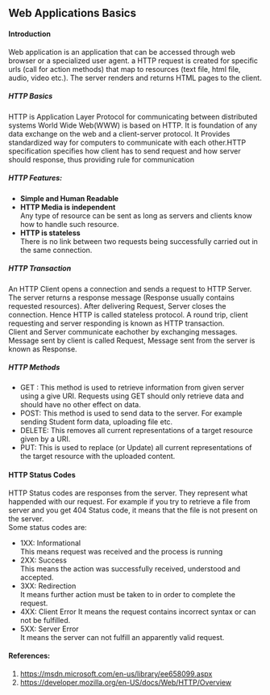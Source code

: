 ## Web Applications Basics
#### Introduction ####  
Web application is an application that can be accessed through web browser or a specialized user agent. a HTTP request is created for specific urls (call for action methods) that map to resources (text file, html file, audio, video etc.). The server renders and returns HTML pages to the client.  
##### HTTP Basics ####  
HTTP is Application Layer Protocol for communicating between distributed systems World Wide Web(WWW) is based on HTTP. It is foundation of any data exchange on the web and a client-server protocol. It Provides standardized way for computers to communicate with each other.HTTP specification specifies how client has to send request and how server should response, thus providing rule for communication
##### HTTP Features: #####  
* **Simple and Human Readable**
* **HTTP Media is independent**  
 Any type of resource can be sent as long as servers and clients know how to handle such resource.
 * **HTTP is stateless**  
 There is no link between two requests being successfully carried out in the same connection.

##### HTTP Transaction #####  
An HTTP Client opens a connection and sends a request to HTTP Server.
The server returns a response message (Response usually contains requested resources). After delivering Request, Server closes the connection. Hence HTTP is called stateless protocol. A round trip, client requesting and server responding is known as HTTP transaction.  
Client and Server communicate eachother by exchanging messages. Message sent by client is called Request, Message sent from the server is known as Response.
##### HTTP Methods #####
* GET : This method is used to retrieve information from given server using a give URI. Requests using GET should only retrieve data and should have no other effect on data.
* POST: This method is used to send data to the server. For example sending Student form data, uploading file etc.
* DELETE: This removes all current representations of a target resource given by a URI.
* PUT: This is used to replace (or Update) all current representations of the target resource with the uploaded content.
#### HTTP Status Codes ####
HTTP Status codes are responses from the server. They represent what happended with our request. For example if you try to retrieve a file from server and you get 404 Status code, it means that the file is not present on the server.  
Some status codes are:
* 1XX: Informational  
This means request was received and the process is running
* 2XX: Success  
This means the action was successfully received, understood and accepted.  
* 3XX: Redirection  
It means further action must be taken to in order to complete the request.
* 4XX: Client Error
It means the request contains incorrect syntax or can not be fulfilled.
* 5XX: Server Error  
It means the server can not fulfill an apparently valid request.

#### References: ###
1. https://msdn.microsoft.com/en-us/library/ee658099.aspx
1. https://developer.mozilla.org/en-US/docs/Web/HTTP/Overview

